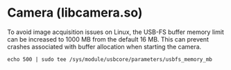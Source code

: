 # Camera (libcamera.so)

To avoid image acquisition issues on Linux, the USB-FS buffer memory limit can be increased to 1000 MB from the default 16 MB. This can prevent crashes associated with buffer allocation when starting the camera.

```
echo 500 | sudo tee /sys/module/usbcore/parameters/usbfs_memory_mb
```
